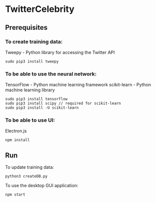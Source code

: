 # TwitterCelebrity

## Prerequisites

### To create training data:
Tweepy  - Python library for accessing the Twitter API
```
sudo pip3 install tweepy
```

### To be able to use the neural network:
TensorFlow - Python machine learning framework
scikit-learn - Python machine learning library 
```
sudo pip3 install tensorflow
sudo pip3 install scipy // required for scikit-learn
sudo pip3 install -U scikit-learn
```

### To be able to use UI:
Electron.js
```
npm install
```

## Run
To update training data:
```
python3 createDB.py
```

To use the desktop GUI application:
```
npm start
````
